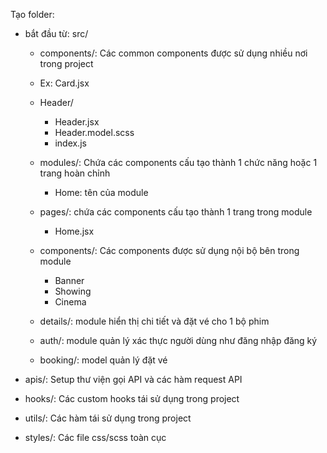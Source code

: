 Tạo folder:

- bắt đầu từ: src/

  - components/: Các common components được sử dụng nhiều nơi trong project
  - Ex: Card.jsx
  - Header/

    - Header.jsx
    - Header.model.scss
    - index.js

  - modules/: Chứa các components cấu tạo thành 1 chức năng hoặc 1 trang hoàn chỉnh
    - Home: tên của module
  - pages/: chứa các components cấu tạo thành 1 trang trong module
    - Home.jsx
  - components/: Các components được sử dụng nội bộ bên trong module
    - Banner
    - Showing
    - Cinema

  - details/: module hiển thị chi tiết và đặt vé cho 1 bộ phim
  - auth/: module quản lý xác thực người dùng như đăng nhập đăng ký
  - booking/: model quản lý đặt vé

- apis/: Setup thư viện gọi API và các hàm request API

- hooks/: Các custom hooks tái sử dụng trong project
- utils/: Các hàm tái sử dụng trong project
- styles/: Các file css/scss toàn cục